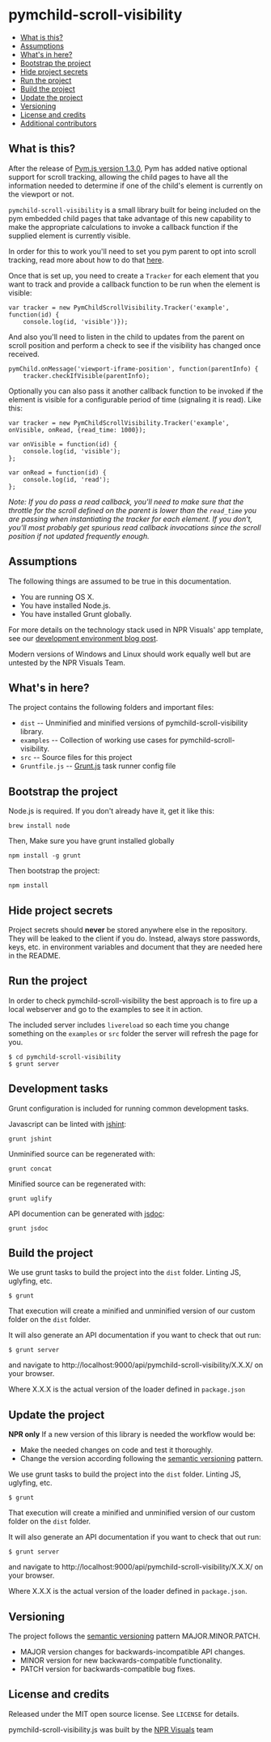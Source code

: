 pymchild-scroll-visibility
==========================

* [What is this?](#what-is-this)
* [Assumptions](#assumptions)
* [What's in here?](#whats-in-here)
* [Bootstrap the project](#bootstrap-the-project)
* [Hide project secrets](#hide-project-secrets)
* [Run the project](#run-the-project)
* [Build the project](#build-the-project)
* [Update the project](#update-the-project)
* [Versioning](#versioning)
* [License and credits](#license-and-credits)
* [Additional contributors](#additional-contributors)


What is this?
-------------

After the release of [Pym.js version 1.3.0](http://blog.apps.npr.org/pym.js/#optional-scroll-tracking), Pym has added native optional support for scroll tracking, allowing the child pages to have all the information needed to determine if one of the child's element is currently on the viewport or not.

`pymchild-scroll-visibility` is a small library built for being included on the pym embedded child pages that take advantage of this new capability to make the appropriate calculations to invoke a callback function if the supplied element is currently visible.

In order for this to work you'll need to set you pym parent to opt into scroll tracking, read more about how to do that [here](http://blog.apps.npr.org/pym.js/#optional-scroll-tracking).

Once that is set up, you need to create a `Tracker` for each element that you want to track and provide a callback function to be run when the element is visible:

```
var tracker = new PymChildScrollVisibility.Tracker('example', function(id) {
    console.log(id, 'visible')});
```

And also you'll need to listen in the child to updates from the parent on scroll position and perform a check to see if the visibility has changed once received.

```
pymChild.onMessage('viewport-iframe-position', function(parentInfo) {
    tracker.checkIfVisible(parentInfo);
```

Optionally you can also pass it another callback function to be invoked if the element is visible for a configurable period of time (signaling it is read). Like this:

```
var tracker = new PymChildScrollVisibility.Tracker('example', onVisible, onRead, {read_time: 1000});

var onVisible = function(id) {
    console.log(id, 'visible');
};

var onRead = function(id) {
    console.log(id, 'read');
};
```

_Note: If you do pass a read callback, you'll need to make sure that the throttle for the scroll defined on the parent is lower than the `read_time` you are passing when instantiating the tracker for each element. If you don't, you'll most probably get spurious read callback invocations since the scroll position if not updated frequently enough._

Assumptions
-----------

The following things are assumed to be true in this documentation.

* You are running OS X.
* You have installed Node.js.
* You have installed Grunt globally.

For more details on the technology stack used in NPR Visuals' app template, see our [development environment blog post](http://blog.apps.npr.org/2013/06/06/how-to-setup-a-developers-environment.html).

Modern versions of Windows and Linux should work equally well but are untested by the NPR Visuals Team.

What's in here?
---------------

The project contains the following folders and important files:

* ``dist`` -- Unminified and minified versions of pymchild-scroll-visibility library.
* ``examples`` -- Collection of working use cases for pymchild-scroll-visibility.
* ``src`` -- Source files for this project
* ``Gruntfile.js`` -- [Grunt.js](http://gruntjs.com/) task runner config file

Bootstrap the project
---------------------

Node.js is required. If you don't already have it, get it like this:

```
brew install node
```

Then, Make sure you have grunt installed globally

```
npm install -g grunt
```

Then bootstrap the project:

```
npm install
```

Hide project secrets
--------------------

Project secrets should **never** be stored anywhere else in the repository. They will be leaked to the client if you do. Instead, always store passwords, keys, etc. in environment variables and document that they are needed here in the README.

Run the project
---------------

In order to check pymchild-scroll-visibility the best approach is to fire up a local webserver and go to the examples to see it in action.

The included server includes `livereload` so each time you change something on the `examples` or `src` folder the server will refresh the page for you.

```
$ cd pymchild-scroll-visibility
$ grunt server
```

## Development tasks

Grunt configuration is included for running common development tasks.

Javascript can be linted with [jshint](http://jshint.com/):

```
grunt jshint
```

Unminified source can be regenerated with:

```
grunt concat
```

Minified source can be regenerated with:

```
grunt uglify
```

API documention can be generated with [jsdoc](https://github.com/jsdoc3/jsdoc):

```
grunt jsdoc
```

Build the project
-----------------

We use grunt tasks to build the project into the `dist` folder. Linting JS, uglyfing, etc.

```
$ grunt
```

That execution will create a minified and unminified version of our custom folder on the `dist` folder.

It will also generate an API documentation if you want to check that out run:
```
$ grunt server
```

and navigate to http://localhost:9000/api/pymchild-scroll-visibility/X.X.X/ on your browser.

Where X.X.X is the actual version of the loader defined in `package.json`

Update the project
------------------

**NPR only** If a new version of this library is needed the workflow would be:

* Make the needed changes on code and test it thoroughly.
* Change the version according following the [semantic versioning](http://semver.org/) pattern.

We use grunt tasks to build the project into the `dist` folder. Linting JS, uglyfing, etc.

```
$ grunt
```

That execution will create a minified and unminified version of our custom folder on the `dist` folder.

It will also generate an API documentation if you want to check that out run:
```
$ grunt server
```

and navigate to http://localhost:9000/api/pymchild-scroll-visibility/X.X.X/ on your browser.

Where X.X.X is the actual version of the loader defined in `package.json`.

Versioning
----------

The project follows the [semantic versioning](http://semver.org/) pattern MAJOR.MINOR.PATCH.

* MAJOR version changes for backwards-incompatible API changes.
* MINOR version for new backwards-compatible functionality.
* PATCH version for backwards-compatible bug fixes.

License and credits
-------------------

Released under the MIT open source license. See `LICENSE` for details.

pymchild-scroll-visibility.js was built by the [NPR Visuals](http://github.com/nprapps) team
